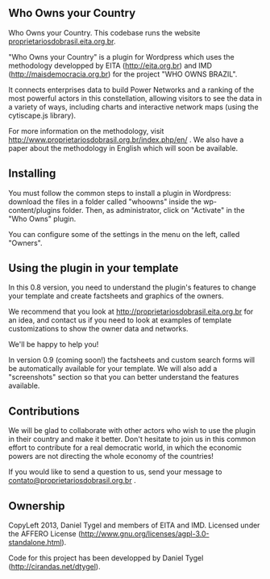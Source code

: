 Who Owns your Country
-------------------

Who Owns your Country. This codebase runs the website [proprietariosdobrasil.eita.org.br](http://proprietariosdobrasil.eita.org.br/).

"Who Owns your Country" is a plugin for Wordpress which uses the methodology developped by EITA (http://eita.org.br) and IMD (http://maisdemocracia.org.br) for the project "WHO OWNS BRAZIL".

It connects enterprises data to build Power Networks and a ranking of the most powerful actors in this constellation, allowing visitors to see the data in a variety of ways, including charts and interactive network maps (using the cytiscape.js library).

For more information on the methodology, visit http://www.proprietariosdobrasil.org.br/index.php/en/ . We also have a paper about the methodology in English which will soon be available.

Installing
-------------------

You must follow the common steps to install a plugin in Wordpress: download the files in a folder called "whoowns" inside the wp-content/plugins folder. Then, as administrator, click on "Activate" in the "Who Owns" plugin.

You can configure some of the settings in the menu on the left, called "Owners".

Using the plugin in your template
--------------------

In this 0.8 version, you need to understand the plugin's features to change your template and create factsheets and graphics of the owners.

We recommend that you look at http://proprietariosdobrasil.eita.org.br for an idea, and contact us if you need to look at examples of template customizations to show the owner data and networks.

We'll be happy to help you!

In version 0.9 (coming soon!) the factsheets and custom search forms will be automatically available for your template. We will also add a "screenshots" section so that you can better understand the features available.



Contributions
-------------------

We will be glad to collaborate with other actors who wish to use the plugin in their country and make it better. Don't hesitate to join us in this common effort to contribute for a real democratic world, in which the economic powers are not directing the whole economy of the countries!

If you would like to send a question to us, send your message to contato@proprietariosdobrasil.org.br .


Ownership
-------------------

CopyLeft 2013, Daniel Tygel and members of EITA and IMD. Licensed under the AFFERO License (http://www.gnu.org/licenses/agpl-3.0-standalone.html).


Code for this project has been developped by Daniel Tygel (http://cirandas.net/dtygel).


